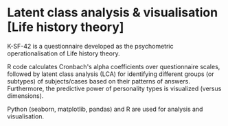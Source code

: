 # Latent class analysis & visualisation [Life history theory]

K-SF-42 is a questionnaire developed as the psychometric operationalisation of Life history theory.

R code calculates Cronbach's alpha coefficients over questionnaire scales, followed by latent class analysis (LCA) for identifying different groups (or subtypes) of subjects/cases based on their patterns of answers. Furthermore, the predictive power of personality types is visualized (versus dimensions). 


Python (seaborn, matplotlib, pandas) and R are used for analysis and visualisation.  

